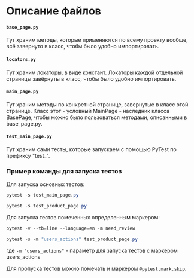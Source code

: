 # Описание файлов

#### ```base_page.py```
Тут храним методы, которые применяются по всему проекту вообще, всё завернуто в класс, чтобы было удобно импортировать.

#### ```locators.py```
Тут храним локаторы, в виде констант. Локаторы каждой отдельной страницы завёрнуты в класс, чтобы было удобно импортировать.

#### ```main_page.py```
Тут храним методы по конкретной странице, завернутые в класс этой странице. Класс этот - условный MainPage - наследник класса BasePage, чтобы можно было пользоваться методами, описанными в base_page.py.

#### ```test_main_page.py``` 
Тут храним сами тесты, которые запускаем с помощью PyTest по префиксу "test_".


### Пример команды для запуска тестов

Для запуска основных тестов:
```java
pytest -s test_main_page.py
```
```java
pytest -s test_product_page.py  
```

Для запуска тестов помеченных определенным маркером:
```java 
pytest -v --tb=line --language=en -m need_review
```
```java 
pytest -s -m "users_actions" test_product_page.py
```
где ```-m "users_actions"``` - параметр для запуска тестов с маркером users_actions


Для пропуска тестов можно помечать и маркером ```@pytest.mark.skip```.